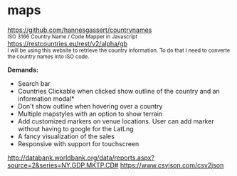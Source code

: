# maps
https://github.com/hannesgassert/countrynames <br>
<small>ISO 3166 Country Name / Code Mapper in Javascript</small><br>
https://restcountries.eu/rest/v2/alpha/gb <br>
<small>I will be using this website to retrieve the country information. To do that I need to converte the country names into ISO code.</small>

<b>Demands:</b>
<ul>
    <li>Search bar</li>
    <li>Countries Clickable when clicked show outline of the country and an information modal*</li>
    <li>Don't show outline when hovering over a country</li>
    <li>Multiple mapstyles with an option to show terrain</li>
    <li>Add customized markers on venue locations. User can add marker without having to google for the LatLng</li>
    <li>A fancy visualization of the sales</li>
    <li>Responsive with support for touchscreen</li>
</ul>  

 http://databank.worldbank.org/data/reports.aspx?source=2&series=NY.GDP.MKTP.CD#
https://www.csvjson.com/csv2json